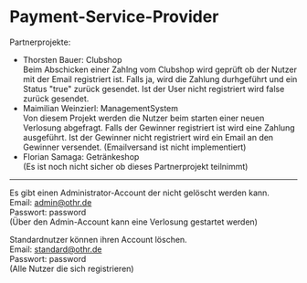 # Payment-Service-Provider

Partnerprojekte:
* Thorsten Bauer: Clubshop\
Beim Abschicken einer Zahlng vom Clubshop wird geprüft ob der Nutzer mit der Email registriert ist.
Falls ja, wird die Zahlung durhgeführt und ein Status "true" zurück gesendet. Ist der User nicht registriert wird false zurück gesendet.
* Maimilian Weinzierl: ManagementSystem\
Von diesem Projekt werden die Nutzer beim starten einer neuen Verlosung abgefragt.
Falls der Gewinner registriert ist wird eine Zahlung ausgeführt.
Ist der Gewinner nicht registriert wird ein Email an den Gewinner versendet.
  (Emailversand ist nicht implementiert)
* Florian Samaga: Getränkeshop \
(Es ist noch nicht sicher ob dieses Partnerprojekt teilnimmt)
---
Es gibt einen Administrator-Account der nicht gelöscht werden kann.\
Email: admin@othr.de\
Passwort: password\
(Über den Admin-Account kann eine Verlosung gestartet werden)

Standardnutzer können ihren Account löschen.\
Email: standard@othr.de\
Passwort: password\
(Alle Nutzer die sich registrieren)


